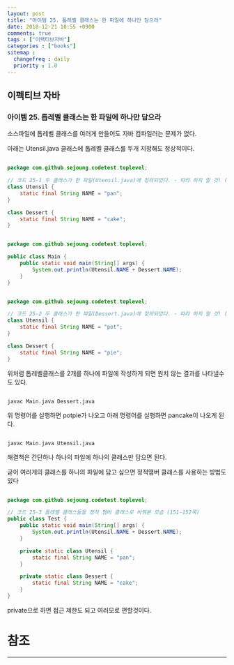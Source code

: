 ```yaml
---
layout: post
title: "아이템 25. 톱레벨 클래스는 한 파일에 하나만 담으라"
date: 2018-12-21 10:55 +0900
comments: true
tags : ["이팩티브자바"]
categories : ["books"]
sitemap :
  changefreq : daily
  priority : 1.0
---
```


## 이펙티브 자바

### 아이템 25. 톱레벨 클래스는 한 파일에 하나만 담으라

소스파일에 톱레벨 클래스를 여러게 만들어도 자바 컴파일러는 문제가 없다.

아래는 Utensil.java 클래스에 톱레벨 클래스를 두개 지정해도 정상적이다.

```java

package com.github.sejoung.codetest.toplevel;

// 코드 25-1 두 클래스가 한 파일(Utensil.java)에 정의되었다. - 따라 하지 말 것! (150쪽)
class Utensil {
    static final String NAME = "pan";
}

class Dessert {
    static final String NAME = "cake";
}

```

```java

package com.github.sejoung.codetest.toplevel;

public class Main {
    public static void main(String[] args) {
        System.out.println(Utensil.NAME + Dessert.NAME);
    }
}

```

```java

package com.github.sejoung.codetest.toplevel;

// 코드 25-2 두 클래스가 한 파일(Dessert.java)에 정의되었다. - 따라 하지 말 것! (151쪽)
class Utensil {
    static final String NAME = "pot";
}

class Dessert {
    static final String NAME = "pie";
}


```

위처럼 톱레벨클래스를 2개를 하나에 파일에 작성하게 되면 원치 않는 결과를 나타낼수도 있다.

```

javac Main.java Dessert.java

```

위 명령어를 실행하면 potpie가 나오고 아래 명령어를 실행하면 pancake이 나오게 된다.

```

javac Main.java Utensil.java

```

해결책은 간단하나 하나의 파일에 하나의 클래스만 담으면 된다.

굳이 여러게의 클래스를 하나의 파일에 담고 싶으면 정적맴버 클래스를 사용하는 방법도 있다 

```java

package com.github.sejoung.codetest.toplevel;

// 코드 25-3 톱레벨 클래스들을 정적 멤버 클래스로 바꿔본 모습 (151-152쪽)
public class Test {
    public static void main(String[] args) {
        System.out.println(Utensil.NAME + Dessert.NAME);
    }

    private static class Utensil {
        static final String NAME = "pan";
    }

    private static class Dessert {
        static final String NAME = "cake";
    }
}


```

private으로 하면 접근 제한도 되고 여러모로 편할것이다.


# 참조
-----



